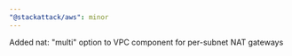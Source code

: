 ```yaml
---
"@stackattack/aws": minor
---
```


Added nat: "multi" option to VPC component for per-subnet NAT gateways
